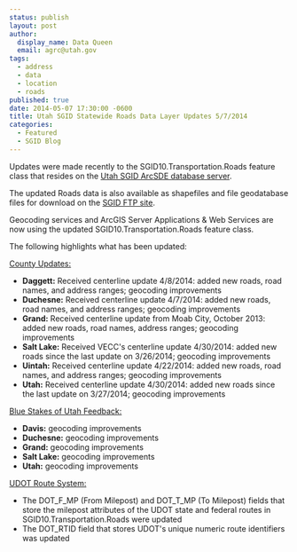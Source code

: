 ```yaml
---
status: publish
layout: post
author:
  display_name: Data Queen
  email: agrc@utah.gov
tags:
  - address
  - data
  - location
  - roads
published: true
date: 2014-05-07 17:30:00 -0600
title: Utah SGID Statewide Roads Data Layer Updates 5/7/2014
categories:
  - Featured
  - SGID Blog
---
```

<p>Updates were made recently to the SGID10.Transportation.Roads feature class that resides on the <a href="{{ "/sgid-database/" | prepend: site.baseurl }}">Utah SGID ArcSDE database server</a>.</p>
<p>The updated Roads data is also available as shapefiles and file geodatabase files for download on the <a href="ftp://ftp.agrc.utah.gov/UtahSGID_Vector/UTM12_NAD83/TRANSPORTATION/PackagedData/_Statewide/UtahRoadAndHighwaySystem/">SGID FTP site</a>.</p>
<p>Geocoding services and ArcGIS Server Applications & Web Services are now using the updated SGID10.Transportation.Roads feature class.</p>
<p>The following highlights what has been updated:</p>
<p><span style="text-decoration: underline;">County Updates:</span></p>
<ul>
<li><strong>Daggett:</strong> Received centerline update 4/8/2014: added new roads, road names, and address ranges; geocoding improvements</li>
<li><strong>Duchesne:</strong> Received centerline update 4/7/2014: added new roads, road names, and address ranges; geocoding improvements</li>
<li><strong>Grand:</strong> Received centerline update from Moab City, October 2013: added new roads, road names, address ranges; geocoding improvements</li>
<li><strong>Salt Lake:</strong> Received VECC's centerline update 4/30/2014: added new roads since the last update on 3/26/2014; geocoding improvements</li>
<li><strong>Uintah:</strong> Received centerline update 4/22/2014: added new roads, road names, and address ranges; geocoding improvements</li>
<li><strong>Utah:</strong> Received centerline update 4/30/2014: added new roads since the last update on 3/27/2014; geocoding improvements</li>
</ul>
<p><span style="text-decoration: underline;">Blue Stakes of Utah Feedback:</span></p>
<ul>
<li><strong>Davis:</strong> geocoding improvements</li>
<li><strong>Duchesne:</strong> geocoding improvements</li>
<li><strong>Grand:</strong> geocoding improvements</li>
<li><strong>Salt Lake:</strong> geocoding improvements</li>
<li><strong>Utah:</strong> geocoding improvements</li>
</ul>
<p><span style="text-decoration: underline;">UDOT Route System:</span></p>
<ul>
<li>The DOT_F_MP (From Milepost) and DOT_T_MP (To Milepost) fields that store the milepost attributes of the UDOT state and federal routes in SGID10.Transportation.Roads were updated</li>
<li>The DOT_RTID field that stores UDOT's unique numeric route identifiers was updated</li>
</ul>
